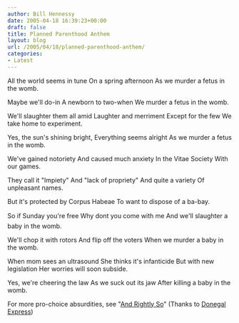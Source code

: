 ```yaml
---
author: Bill Hennessy
date: 2005-04-18 16:39:23+00:00
draft: false
title: Planned Parenthood Anthem
layout: blog
url: /2005/04/18/planned-parenthood-anthem/
categories:
- Latest
---
```


All the world seems in tune
On a spring afternoon
As we murder a fetus in the womb.

Maybe we'll do-in
A newborn to two-when
We murder a fetus in the womb.

We'll slaughter them all amid
Laughter and merriment
Except for the few
We take home to experiment.

Yes, the sun's shining bright,
Everything seems alright
As we murder a fetus in the womb.

We've gained notoriety
And caused much anxiety
In the Vitae Society
With our games.

They call it "Impiety"
And "lack of propriety"
And quite a variety
Of unpleasant names.

But it's protected by Corpus Habeae
To want to dispose of a ba-bay.

So if Sunday you're free
Why dont you come with me
And we'll slaughter a baby in the womb.

We'll chop it with rotors
And flip off the voters
When we murder a baby in the womb.

When mom sees an ultrasound
She thinks it's infanticide
But with new legislation
Her worries will soon subside.

Yes, we're cheering the law
As we suck out its jaw
After killing a baby in the womb.

For more pro-choice absurdities, see "[And Rightly So](https://andrightlyso.com/archives/2005/04/21/of-acorns-and-ameba/)"  (Thanks to [Donegal Express](https://www.donegalexpress.net/2005-04-20/mr-orwell-please-call-your-office/))
